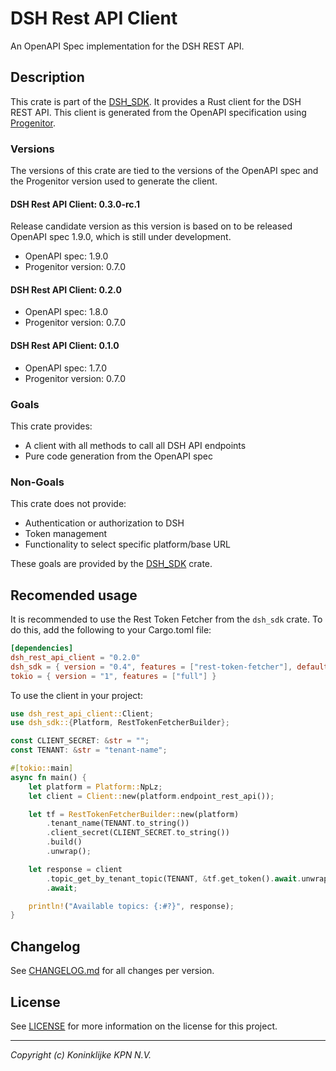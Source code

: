 # DSH Rest API Client
An OpenAPI Spec implementation for the DSH REST API.

## Description
This crate is part of the [DSH_SDK](https://crates.io/crates/dsh_sdk). It provides a Rust client for the DSH REST API. This client is generated from the OpenAPI specification using [Progenitor](https://github.com/oxidecomputer/progenitor).

### Versions
The versions of this crate are tied to the versions of the OpenAPI spec and the Progenitor version used to generate the client.

#### DSH Rest API Client: 0.3.0-rc.1
Release candidate version as this version is based on to be released OpenAPI spec 1.9.0, which is still under development. 
- OpenAPI spec: 1.9.0
- Progenitor version: 0.7.0

#### DSH Rest API Client: 0.2.0
- OpenAPI spec: 1.8.0
- Progenitor version: 0.7.0

#### DSH Rest API Client: 0.1.0
- OpenAPI spec: 1.7.0
- Progenitor version: 0.7.0

### Goals
This crate provides:
- A client with all methods to call all DSH API endpoints
- Pure code generation from the OpenAPI spec

### Non-Goals
This crate does not provide:
- Authentication or authorization to DSH
- Token management
- Functionality to select specific platform/base URL

These goals are provided by the [DSH_SDK](https://crates.io/crates/dsh_sdk) crate.

## Recomended usage
It is recommended to use the Rest Token Fetcher from the `dsh_sdk` crate. To do this, add the following to your Cargo.toml file:

```toml
[dependencies]
dsh_rest_api_client = "0.2.0"
dsh_sdk = { version = "0.4", features = ["rest-token-fetcher"], default-features = false }
tokio = { version = "1", features = ["full"] }
```

To use the client in your project:
```rust
use dsh_rest_api_client::Client;
use dsh_sdk::{Platform, RestTokenFetcherBuilder};

const CLIENT_SECRET: &str = "";
const TENANT: &str = "tenant-name";

#[tokio::main]
async fn main() {
    let platform = Platform::NpLz;
    let client = Client::new(platform.endpoint_rest_api());

    let tf = RestTokenFetcherBuilder::new(platform)
        .tenant_name(TENANT.to_string())
        .client_secret(CLIENT_SECRET.to_string())
        .build()
        .unwrap();

    let response = client
        .topic_get_by_tenant_topic(TENANT, &tf.get_token().await.unwrap())
        .await;

    println!("Available topics: {:#?}", response);
}
```
## Changelog
See [CHANGELOG.md](CHANGELOG.md) for all changes per version.

## License
See [LICENSE](../LICENSE) for more information on the license for this project.

---
_Copyright (c) Koninklijke KPN N.V._ 